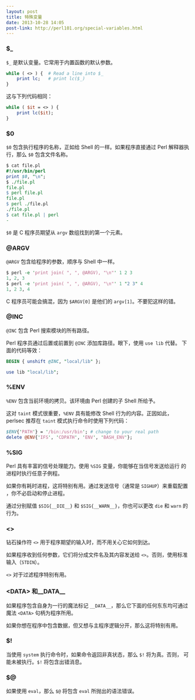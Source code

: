 ```yaml
---
layout: post
title: 特殊变量
date: 2013-10-28 14:05
post-link: http://perl101.org/special-variables.html
---
```


### $\_

`$_` 是默认变量。它常用于内置函数的默认参数。

```perl
while ( <> ) {  # Read a line into $_
    print lc;   # print lc($_)
}
```

这与下列代码相同：

```perl
while ( $it = <> ) {
    print lc($it);
}
```

### $0

`$0` 包含执行程序的名称，正如给 Shell 的一样。如果程序直接通过 Perl
解释器执行，那么 `$0` 包含文件名称。

```perl
$ cat file.pl
#!/usr/bin/perl
print $0, "\n";
$ ./file.pl
file.pl
$ perl file.pl
file.pl
$ perl ./file.pl
./file.pl
$ cat file.pl | perl
-
```

`$0` 是 C 程序员期望从 `argv` 数组找到的第一个元素。

### @ARGV

`@ARGV` 包含给程序的参数，顺序与 Shell 中一样。

```perl
$ perl -e 'print join( ", ", @ARGV), "\n"' 1 2 3
1, 2, 3
$ perl -e 'print join( ", ", @ARGV), "\n"' 1 "2 3" 4
1, 2 3, 4
```

C 程序员可能会搞混，因为 `$ARGV[0]` 是他们的 `argv[1]`。不要犯这样的错。

### @INC

`@INC` 包含 Perl 搜索模块的所有路径。

Perl 程序员通过后置或前置到 `@INC` 添加库路径。眼下，使用 `use lib` 代替。
下面的代码等效：

```perl
BEGIN { unshift @INC, "local/lib" };

use lib "local/lib";
```

### %ENV

`%ENV` 包含当前环境的拷贝。该环境由 Perl 创建的子 Shell 所给予。

这对 `taint` 模式很重要，`%ENV` 具有能修改 Shell 行为的内容。正因如此，
perlsec 推荐在 `taint` 模式执行命令时使用下列代码：

```perl
$ENV{'PATH'} = '/bin:/usr/bin'; # change to your real path
delete @ENV{'IFS', 'CDPATH', 'ENV', 'BASH_ENV'};
```

### %SIG

Perl 具有丰富的信号处理能力。使用 `%SIG` 变量，你能够在当信号发送给运行
的进程时执行任意子例程。

如果你有耗时进程，这将特别有用。通过发送信号（通常是 `SIGHUP`）来重载配置
，你不必启动和停止进程。

通过分别赋值 `$SIG{__DIE__}` 和 `$SIG{__WARN__}`，你也可以更改 `die` 和 `warn`
的行为。

### <>

钻石操作符 `<>` 用于程序期望的输入时，而不用关心它如何到达。

如果程序收到任何参数，它们将分成文件名及其内容发送给 `<>`。否则，使用标准
输入（`STDIN`）。

`<>` 对于过滤程序特别有用。

### \<DATA\> 和\_\_DATA\_\_

如果程序包含自身为一行的魔法标记 `__DATA__`，那么它下面的任何东东均可通过
魔法 `<DATA>` 句柄为程序所用。

如果你想在程序中包含数据，但又想与主程序逻辑分开，那么这将特别有用。

### $!

当使用 `system` 执行命令时，如果命令返回非真状态，那么 `$!` 将为真。否则，
可能未被执行。`$!` 将包含出错消息。

### $@

如果使用 `eval`，那么 `$@` 将包含 `eval` 所抛出的语法错误。

